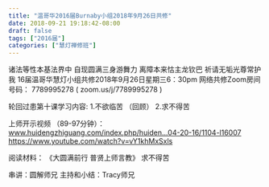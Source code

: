 ```yaml
---
title: "温哥华2016届Burnaby小组2018年9月26日共修"
date: 2018-09-21 19:18:42-08:00
draft: false
tags: ["2016届"]
categories: ["慧灯禅修班"]
---
```

诸法等性本基法界中 自现圆满三身游舞力
离障本来怙主龙钦巴 祈请无垢光尊常护我
16届温哥华慧灯小组共修2018年9月26日星期三6：30pm
网络共修Zoom房间号码： 7789995278 ( zoom.us/j/7789995278 )

轮回过患第十课学习内容:
1.不欲临苦 （回顾） 
2.求不得苦

上师开示视频 （89-97分钟）：
www.huidengzhiguang.com/index.php/huiden...04-20-16/1104-l16007
https://www.youtube.com/watch?v=vY1khMxSxls

阅读材料：
《大圆满前行 普贤上师言教》 求不得苦

串讲：圆解师兄
主持和小结：Tracy师兄
